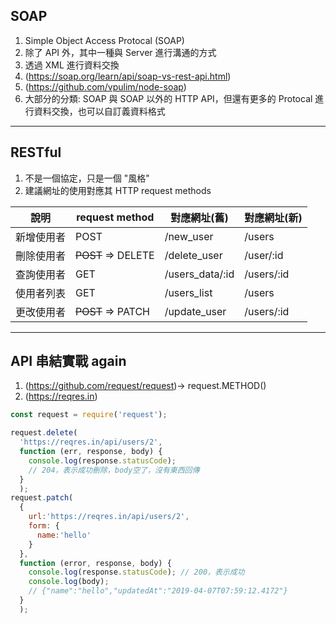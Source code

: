 ## SOAP
1. Simple Object Access Protocal (SOAP)
2. 除了 API 外，其中一種與 Server 進行溝通的方式
2. 透過 XML 進行資料交換
3. (https://soap.org/learn/api/soap-vs-rest-api.html)
4. (https://github.com/vpulim/node-soap)
5. 大部分的分類: SOAP 與 SOAP 以外的 HTTP API，但還有更多的 Protocal 進行資料交換，也可以自訂義資料格式
***
## RESTful
1. 不是一個協定，只是一個 "風格"
2. 建議網址的使用對應其 HTTP request methods

說明  |request method   |對應網址(舊)|對應網址(新)
--|---|---|--
新增使用者 |POST   | /new_user | /users
刪除使用者 |~~POST~~ => DELETE | /delete_user | /user/:id
查詢使用者 |GET   | /users_data/:id | /users/:id
使用者列表 |GET   | /users_list | /users
更改使用者 |~~POST~~ => PATCH | /update_user | /users/:id
***
## API 串結實戰 again
1. (https://github.com/request/request)-> request.METHOD()
2. (https://reqres.in)
```JavaScript
const request = require('request');

request.delete(
  'https://reqres.in/api/users/2',
  function (err, response, body) {
    console.log(response.statusCode);
    // 204，表示成功刪除，body空了，沒有東西回傳
  }
  );
request.patch(
  {
    url:'https://reqres.in/api/users/2',
    form: {
      name:'hello'
    }
  },
  function (error, response, body) {
    console.log(response.statusCode); // 200，表示成功
    console.log(body);
    // {"name":"hello","updatedAt":"2019-04-07T07:59:12.4172"}
  }
  );
```

